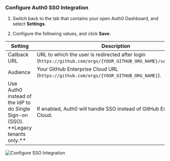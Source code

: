 ### Configure Auth0 SSO Integration

1. Switch back to the tab that contains your open Auth0 Dashboard, and select **Settings**.

2. Configure the following values, and click **Save**.

<table class="table">
    <thead>
        <tr>
            <th><strong>Setting</strong></th>
            <th><strong>Description</strong></th>
        </tr>
    </thead>
    <tbody>
        <tr>
            <td>Callback URL</td>
            <td>URL to which the user is redirected after login (<code>https://github.com/orgs/{YOUR_GITHUB_ORG_NAME}/saml/consume</code>).</td>
        </tr>
        <tr>
            <td>Audience</td>
            <td>Your GitHub Enterprise Cloud URL (<code>https://github.com/orgs/{YOUR_GITHUB_ORG_NAME}</code>).</td>
        </tr>
        <tr>
            <td>Use Auth0 instead of the IdP to do Single Sign-on (SSO). **Legacy tenants only.**</td>
            <td>If enabled, Auth0 will handle SSO instead of GitHub Enterprise Cloud.</td>
        </tr>
    </tbody>
</table>

![Configure SSO Integration](https://auth0.com/docs/media/articles/dashboard/sso-integrations/settings-github-enterprise-cloud.png)
